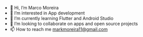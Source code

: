- 👋 Hi, I’m Marco Moreira
- 👀 I’m interested in App development
- 🌱 I’m currently learning Flutter and Android Studio
- 💞️ I’m looking to collaborate on apps and open source projects
- 📫 How to reach me markmoreira11@gmail.com

<!---
mark11moreira/mark11moreira is a ✨ special ✨ repository because its `README.md` (this file) appears on your GitHub profile.
You can click the Preview link to take a look at your changes.
--->
